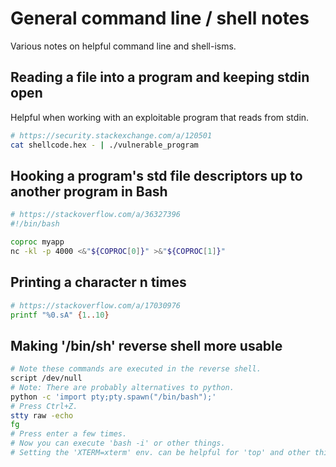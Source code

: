 # General command line / shell notes
Various notes on helpful command line and shell-isms.

## Reading a file into a program and keeping stdin open
Helpful when working with an exploitable program that reads from stdin.

```sh
# https://security.stackexchange.com/a/120501
cat shellcode.hex - | ./vulnerable_program
```

## Hooking a program's std file descriptors up to another program in Bash
```sh
# https://stackoverflow.com/a/36327396
#!/bin/bash

coproc myapp
nc -kl -p 4000 <&"${COPROC[0]}" >&"${COPROC[1]}"
```

## Printing a character n times
```sh
# https://stackoverflow.com/a/17030976
printf "%0.sA" {1..10}
```

## Making '/bin/sh' reverse shell more usable
```sh
# Note these commands are executed in the reverse shell.
script /dev/null
# Note: There are probably alternatives to python.
python -c 'import pty;pty.spawn("/bin/bash");'
# Press Ctrl+Z.
stty raw -echo
fg
# Press enter a few times.
# Now you can execute 'bash -i' or other things.
# Setting the 'XTERM=xterm' env. can be helpful for 'top' and other things too.
```
